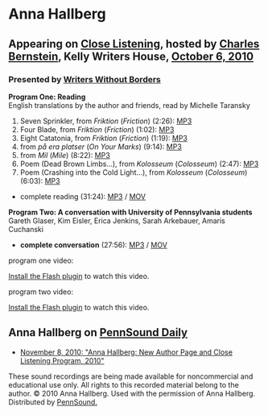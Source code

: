 Anna Hallberg
=============

Appearing on [Close Listening](http://writing.upenn.edu/pennsound/x/Close-Listening.php), hosted by [Charles Bernstein](http://writing.upenn.edu/pennsound/x/Bernstein.html),
Kelly Writers House, [October 6, 2010](http://writing.upenn.edu/wh/calendar/1010.php#6)
-----------------------------------------------------------------------------------------------------------------------------------------------------------------------------

### Presented by [Writers Without Borders](http://writing.upenn.edu/pennsound/x/Writers-Without-Borders.php)

**Program One: Reading**  
English translations by the author and friends, read by Michelle Taransky  

1.  Seven Sprinkler, from *Friktion* (*Friction*) (2:26): [MP3](http://media.sas.upenn.edu/pennsound/authors/Hallberg/10-6-10/Hallberg-Anna_01_Seven-Sprinkler_Close-Listening_KWH-UPenn_10-6-10.mp3)
2.  Four Blade, from *Friktion* (*Friction*) (1:02): [MP3](http://media.sas.upenn.edu/pennsound/authors/Hallberg/10-6-10/Hallberg-Anna_02_For-Blade_Close-Listening_KWH-UPenn_10-6-10.mp3)
3.  Eight Catatonia, from *Friktion* (*Friction*) (1:19): [MP3](http://media.sas.upenn.edu/pennsound/authors/Hallberg/10-6-10/Hallberg-Anna_03_A-Catatonia_Close-Listening_KWH-UPenn_10-6-10.mp3)
4.  from *på era platser* (*On Your Marks*) (9:14): [MP3](http://media.sas.upenn.edu/pennsound/authors/Hallberg/10-6-10/Hallberg-Anna_04_On-Your-Marks_Close-Listening_KWH-UPenn_10-6-10.mp3)
5.  from *Mil* (*Mile*) (8:22): [MP3](http://media.sas.upenn.edu/pennsound/authors/Hallberg/10-6-10/Hallberg-Anna_05_Mile_Close-Listening_KWH-UPenn_10-6-10.mp3)
6.  Poem (Dead Brown Limbs...), from *Kolosseum* (*Colosseum*) (2:47): [MP3](http://media.sas.upenn.edu/pennsound/authors/Hallberg/10-6-10/Hallberg-Anna_06_Poem-Dead-Brown-Limbs_Close-Listening_KWH-UPenn_10-6-10.mp3)
7.  Poem (Crashing into the Cold Light...), from *Kolosseum* (*Colosseum*) (6:03): [MP3](http://media.sas.upenn.edu/pennsound/authors/Hallberg/10-6-10/Hallberg-Anna_07_Poem-Crashing-Into-The-Cold-Light_Close-Listening_KWH-UPenn_10-6-10.mp3)

-   complete reading (31:24): [MP3](http://media.sas.upenn.edu/pennsound/authors/Hallberg/10-6-10/Hallberg-Anna_Close-Listening-Reading_KWH-UPenn_10-06-2010.mp3) / [MOV](http://media.sas.upenn.edu/file/102731)

**Program Two: A conversation with University of Pennsylvania students**  
Gareth Glaser, Kim Eisler, Erica Jenkins, Sarah Arkebauer, Amaris Cuchanski  

-   **complete conversation** (27:56): [MP3](http://media.sas.upenn.edu/pennsound/authors/Hallberg/10-6-10/Hallberg-Anna_Close-Listening-Conversation_KWH-UPenn_10-06-2010.mp3) / [MOV](http://media.sas.upenn.edu/file/102701)

  

program one video:

[Install the Flash plugin](http://get.adobe.com/flashplayer/) to watch this video.

program two video:

[Install the Flash plugin](http://get.adobe.com/flashplayer/) to watch this video.

Anna Hallberg on [PennSound Daily](http://writing.upenn.edu/pennsound/daily/)
-----------------------------------------------------------------------------

-   [November 8, 2010: "Anna Hallberg: New Author Page and Close Listening Program, 2010"](http://writing.upenn.edu/pennsound/daily/201011.php#8_01:28)

These sound recordings are being made available for noncommercial and educational use only.
All rights to this recorded material belong to the author. © 2010 Anna Hallberg.
Used with the permission of Anna Hallberg. Distributed by [PennSound.](../index.html)
